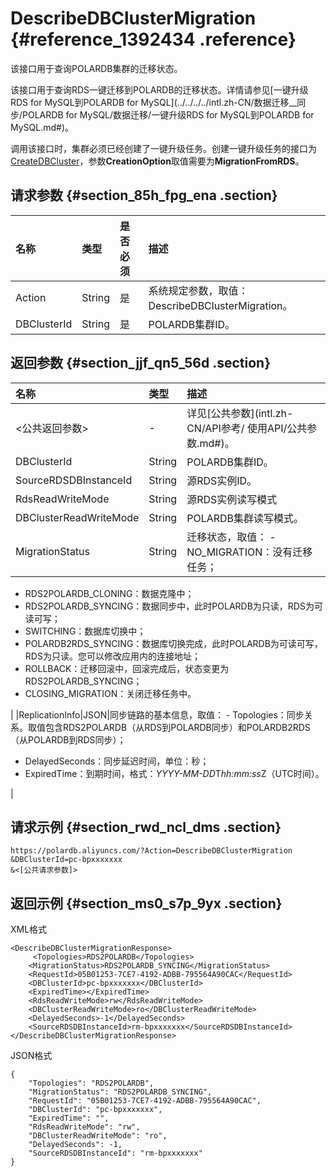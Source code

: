 # DescribeDBClusterMigration {#reference_1392434 .reference}

该接口用于查询POLARDB集群的迁移状态。

该接口用于查询RDS一键迁移到POLARDB的迁移状态。详情请参见[一键升级RDS for MySQL到POLARDB for MySQL](../../../../intl.zh-CN/数据迁移__同步/POLARDB for MySQL/数据迁移/一键升级RDS for MySQL到POLARDB for MySQL.md#)。

调用该接口时，集群必须已经创建了一键升级任务。创建一键升级任务的接口为[CreateDBCluster](intl.zh-CN/API参考/集群管理/CreateDBCluster.md#)，参数**CreationOption**取值需要为**MigrationFromRDS**。

## 请求参数 {#section_85h_fpg_ena .section}

|名称|类型|是否必须|描述|
|:-|:-|:---|:-|
|Action|String|是|系统规定参数，取值：DescribeDBClusterMigration。|
|DBClusterId|String|是|POLARDB集群ID。|

## 返回参数 {#section_jjf_qn5_56d .section}

|名称|类型|描述|
|:-|:-|:-|
|<公共返回参数\>|-|详见[公共参数](intl.zh-CN/API参考/ 使用API/公共参数.md#)。|
|DBClusterId|String|POLARDB集群ID。|
|SourceRDSDBInstanceId|String|源RDS实例ID。|
|RdsReadWriteMode|String|源RDS实例读写模式|
|DBClusterReadWriteMode|String|POLARDB集群读写模式。|
|MigrationStatus|String|迁移状态，取值： -   NO\_MIGRATION：没有迁移任务；
-   RDS2POLARDB\_CLONING：数据克隆中；
-   RDS2POLARDB\_SYNCING：数据同步中，此时POLARDB为只读，RDS为可读可写；
-   SWITCHING：数据库切换中；
-   POLARDB2RDS\_SYNCING：数据库切换完成，此时POLARDB为可读可写，RDS为只读。您可以修改应用内的连接地址；
-   ROLLBACK：迁移回滚中，回滚完成后，状态变更为RDS2POLARDB\_SYNCING；
-   CLOSING\_MIGRATION：关闭迁移任务中。

 |
|ReplicationInfo|JSON|同步链路的基本信息，取值： -   Topologies：同步关系。取值包含RDS2POLARDB（从RDS到POLARDB同步）和POLARDB2RDS（从POLARDB到RDS同步）；
-   DelayedSeconds：同步延迟时间，单位：秒；
-   ExpiredTime：到期时间，格式：*YYYY-MM-DD*T*hh:mm:ss*Z（UTC时间）。

 |

## 请求示例 {#section_rwd_ncl_dms .section}

``` {#codeblock_3ks_syr_fdq}
https://polardb.aliyuncs.com/?Action=DescribeDBClusterMigration
&DBClusterId=pc-bpxxxxxxx
&<[公共请求参数]>
```

## 返回示例 {#section_ms0_s7p_9yx .section}

XML格式

``` {#codeblock_ocg_zr1_a6b}
<DescribeDBClusterMigrationResponse>  
     <Topologies>RDS2POLARDB</Topologies>
    <MigrationStatus>RDS2POLARDB_SYNCING</MigrationStatus>
    <RequestId>05B01253-7CE7-4192-ADBB-795564A90CAC</RequestId>
    <DBClusterId>pc-bpxxxxxxx</DBClusterId>
    <ExpiredTime></ExpiredTime>
    <RdsReadWriteMode>rw</RdsReadWriteMode>
    <DBClusterReadWriteMode>ro</DBClusterReadWriteMode>
    <DelayedSeconds>-1</DelayedSeconds>
    <SourceRDSDBInstanceId>rm-bpxxxxxxx</SourceRDSDBInstanceId>
</DescribeDBClusterMigrationResponse>
```

JSON格式

``` {#codeblock_dj3_ma9_29o}
{
    "Topologies": "RDS2POLARDB",
    "MigrationStatus": "RDS2POLARDB_SYNCING",
    "RequestId": "05B01253-7CE7-4192-ADBB-795564A90CAC",
    "DBClusterId": "pc-bpxxxxxxx",
    "ExpiredTime": "",
    "RdsReadWriteMode": "rw",
    "DBClusterReadWriteMode": "ro",
    "DelayedSeconds": -1,
    "SourceRDSDBInstanceId": "rm-bpxxxxxxx"
}
```


